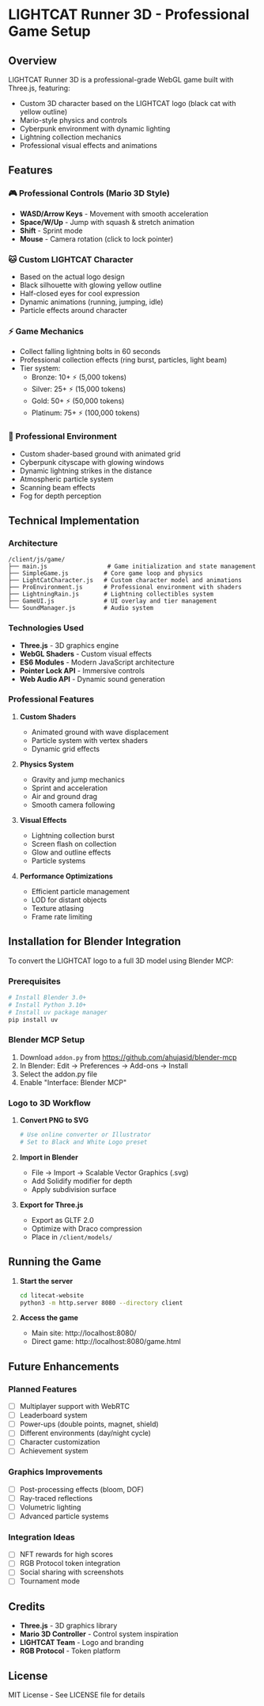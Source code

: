 # LIGHTCAT Runner 3D - Professional Game Setup

## Overview
LIGHTCAT Runner 3D is a professional-grade WebGL game built with Three.js, featuring:
- Custom 3D character based on the LIGHTCAT logo (black cat with yellow outline)
- Mario-style physics and controls
- Cyberpunk environment with dynamic lighting
- Lightning collection mechanics
- Professional visual effects and animations

## Features

### 🎮 Professional Controls (Mario 3D Style)
- **WASD/Arrow Keys** - Movement with smooth acceleration
- **Space/W/Up** - Jump with squash & stretch animation
- **Shift** - Sprint mode
- **Mouse** - Camera rotation (click to lock pointer)

### 🐱 Custom LIGHTCAT Character
- Based on the actual logo design
- Black silhouette with glowing yellow outline
- Half-closed eyes for cool expression
- Dynamic animations (running, jumping, idle)
- Particle effects around character

### ⚡ Game Mechanics
- Collect falling lightning bolts in 60 seconds
- Professional collection effects (ring burst, particles, light beam)
- Tier system:
  - Bronze: 10+ ⚡ (5,000 tokens)
  - Silver: 25+ ⚡ (15,000 tokens)
  - Gold: 50+ ⚡ (50,000 tokens)
  - Platinum: 75+ ⚡ (100,000 tokens)

### 🌆 Professional Environment
- Custom shader-based ground with animated grid
- Cyberpunk cityscape with glowing windows
- Dynamic lightning strikes in the distance
- Atmospheric particle system
- Scanning beam effects
- Fog for depth perception

## Technical Implementation

### Architecture
```
/client/js/game/
├── main.js                 # Game initialization and state management
├── SimpleGame.js          # Core game loop and physics
├── LightCatCharacter.js   # Custom character model and animations
├── ProEnvironment.js      # Professional environment with shaders
├── LightningRain.js       # Lightning collectibles system
├── GameUI.js              # UI overlay and tier management
└── SoundManager.js        # Audio system
```

### Technologies Used
- **Three.js** - 3D graphics engine
- **WebGL Shaders** - Custom visual effects
- **ES6 Modules** - Modern JavaScript architecture
- **Pointer Lock API** - Immersive controls
- **Web Audio API** - Dynamic sound generation

### Professional Features
1. **Custom Shaders**
   - Animated ground with wave displacement
   - Particle system with vertex shaders
   - Dynamic grid effects

2. **Physics System**
   - Gravity and jump mechanics
   - Sprint and acceleration
   - Air and ground drag
   - Smooth camera following

3. **Visual Effects**
   - Lightning collection burst
   - Screen flash on collection
   - Glow and outline effects
   - Particle systems

4. **Performance Optimizations**
   - Efficient particle management
   - LOD for distant objects
   - Texture atlasing
   - Frame rate limiting

## Installation for Blender Integration

To convert the LIGHTCAT logo to a full 3D model using Blender MCP:

### Prerequisites
```bash
# Install Blender 3.0+
# Install Python 3.10+
# Install uv package manager
pip install uv
```

### Blender MCP Setup
1. Download `addon.py` from https://github.com/ahujasid/blender-mcp
2. In Blender: Edit → Preferences → Add-ons → Install
3. Select the addon.py file
4. Enable "Interface: Blender MCP"

### Logo to 3D Workflow
1. **Convert PNG to SVG**
   ```bash
   # Use online converter or Illustrator
   # Set to Black and White Logo preset
   ```

2. **Import in Blender**
   - File → Import → Scalable Vector Graphics (.svg)
   - Add Solidify modifier for depth
   - Apply subdivision surface

3. **Export for Three.js**
   - Export as GLTF 2.0
   - Optimize with Draco compression
   - Place in `/client/models/`

## Running the Game

1. **Start the server**
   ```bash
   cd litecat-website
   python3 -m http.server 8080 --directory client
   ```

2. **Access the game**
   - Main site: http://localhost:8080/
   - Direct game: http://localhost:8080/game.html

## Future Enhancements

### Planned Features
- [ ] Multiplayer support with WebRTC
- [ ] Leaderboard system
- [ ] Power-ups (double points, magnet, shield)
- [ ] Different environments (day/night cycle)
- [ ] Character customization
- [ ] Achievement system

### Graphics Improvements
- [ ] Post-processing effects (bloom, DOF)
- [ ] Ray-traced reflections
- [ ] Volumetric lighting
- [ ] Advanced particle systems

### Integration Ideas
- [ ] NFT rewards for high scores
- [ ] RGB Protocol token integration
- [ ] Social sharing with screenshots
- [ ] Tournament mode

## Credits

- **Three.js** - 3D graphics library
- **Mario 3D Controller** - Control system inspiration
- **LIGHTCAT Team** - Logo and branding
- **RGB Protocol** - Token platform

## License

MIT License - See LICENSE file for details